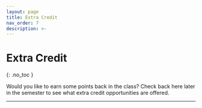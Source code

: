 ```yaml
---
layout: page
title: Extra Credit
nav_order: 7
description: >-
---
```


# Extra Credit
{: .no_toc }

Would you like to earn some points back in the class? Check back here later in the semester to see what extra credit opportunities are offered. 

<!-- 
Throughout the course we provide examples of statistical information in the scientific and popular press. You may choose to provide an analysis and discussion of a recently published scientific article which is also covered in the popular press, or a critique and explanation of a study that you found personally compelling. **You may earn up to 2% of your course grade back through extra credit.** 


Out of the four different EC opportunities, please pick two to complete. You're more than welcome to do more than two, but you will only receive credit for two for an additional 1% to your final grade (for each EC assignment). 

<details open markdown="block">
  <summary>
    Extra Credit Assignments
  </summary>
  {: .text-delta }
1. TOC
{:toc}
</details>

<hr>

## Extra Credit - Compelling Study

One of the skills we hope that you develop during this course is the ability to assess scientific information with
a critical eye. We particularly hope that you will be able to apply this skill to assessing information that is
relevant to decisions you or people you care about.

<iframe src="https://ph142-ucb.github.io/sp24/src/ec/ec-compelling-study_sp24.pdf" width="100%" height="800"></iframe>
-->
<hr> 

<!-- ## Extra Credit - Statistical Humor

Laughter can help us to remember - and we wanted to give you a chance to express your creativity along
with your statistical knowledge as either a meme or an original cartoon.

<iframe src="https://ph142-ucb.github.io/su21/src/ec/ec-humor.pdf" width="100%" height="800"></iframe>

<hr> -->

<!--## Extra Credit - Question Creation

If you would like to recover points lost on the first or second midterm you have the option of an extra credit
assignment. To recover up to 3 marks on the midterm, reinforce your understanding, and to show your
creativity, you can make a short explanation of a concept from the course that includes sample question and
solution guide corresponding to topics covered during that lecture.

<iframe src="https://ph142-ucb.github.io/fa23/src/ec/ec-question-creation.pdf" width="100%" height="800"></iframe> 

<hr> -->

<!--
## Extra Credit - Statistics is Everywhere

Throughout the term, we have (and will continue to) include a recurring “Statistics is Everywhere” segment,
highlighting statistical content you may see in news, social media, or other places. The goal is to demonstrate
the relevance of statistics to the world around us. One of the skills we hope you will develop is an ability to
think critically about the quality of statistical information and about how it is presented in popular (nonscientific)
media. We hope that through this course we can equip you to be more discerning consumers of
statistical information, and to share your critical thinking with others.

For this extra credit assignment, we are asking you to provide your own “Statistics is Everywhere” example
and demonstrate this kind of critical thinking

<iframe src="https://ph142-ucb.github.io/sp24/src/ec/ec-statistics-is-everywhere_sp24.pdf" width="100%" height="800"></iframe> 

-->